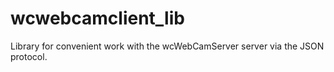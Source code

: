 # wcwebcamclient_lib

Library for convenient work with the wcWebCamServer server via the JSON protocol.
